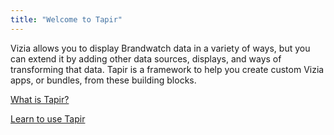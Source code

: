 ```yaml
---
title: "Welcome to Tapir"
---
```

Vizia allows you to display Brandwatch data in a variety of ways, but you can extend it by adding other data sources, displays, and ways of transforming that data. Tapir is a framework to help you create custom Vizia apps, or bundles, from these building blocks. 

[What is Tapir?](./tapir-api/tapir-overview.md)

[Learn to use Tapir](./tapir-tutorial/1-introduction.md)